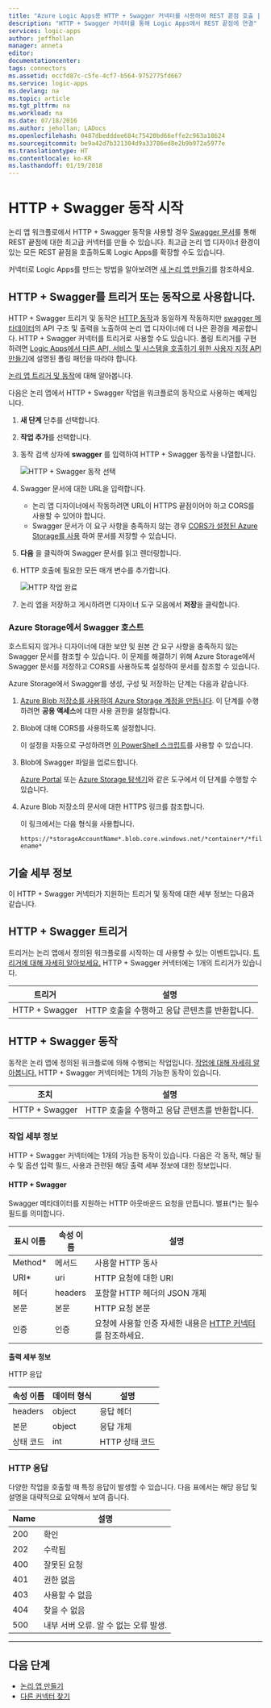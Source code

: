 ```yaml
---
title: "Azure Logic Apps용 HTTP + Swagger 커넥터를 사용하여 REST 끝점 호출 | Microsoft Docs"
description: "HTTP + Swagger 커넥터를 통해 Logic Apps에서 REST 끝점에 연결"
services: logic-apps
author: jeffhollan
manager: anneta
editor: 
documentationcenter: 
tags: connectors
ms.assetid: eccfd87c-c5fe-4cf7-b564-9752775fd667
ms.service: logic-apps
ms.devlang: na
ms.topic: article
ms.tgt_pltfrm: na
ms.workload: na
ms.date: 07/18/2016
ms.author: jehollan; LADocs
ms.openlocfilehash: 0487dbedddee684c75420bd66effe2c963a18624
ms.sourcegitcommit: be9a42d7b321304d9a33786ed8e2b9b972a5977e
ms.translationtype: HT
ms.contentlocale: ko-KR
ms.lasthandoff: 01/19/2018
---
```

# <a name="get-started-with-the-http--swagger-action"></a>HTTP + Swagger 동작 시작

논리 앱 워크플로에서 HTTP + Swagger 동작을 사용할 경우 [Swagger 문서](https://swagger.io)를 통해 REST 끝점에 대한 최고급 커넥터를 만들 수 있습니다. 최고급 논리 앱 디자이너 환경이 있는 모든 REST 끝점을 호출하도록 Logic Apps를 확장할 수도 있습니다.

커넥터로 Logic Apps를 만드는 방법을 알아보려면 [새 논리 앱 만들기](../logic-apps/quickstart-create-first-logic-app-workflow.md)를 참조하세요.

## <a name="use-http--swagger-as-a-trigger-or-an-action"></a>HTTP + Swagger를 트리거 또는 동작으로 사용합니다.

HTTP + Swagger 트리거 및 동작은 [HTTP 동작](connectors-native-http.md)과 동일하게 작동하지만 [swagger 메타데이터](https://swagger.io)의 API 구조 및 출력을 노출하여 논리 앱 디자이너에 더 나은 환경을 제공합니다. HTTP + Swagger 커넥터를 트리거로 사용할 수도 있습니다. 폴링 트리거를 구현하려면 [Logic Apps에서 다른 API, 서비스 및 시스템을 호출하기 위한 사용자 지정 API 만들기](../logic-apps/logic-apps-create-api-app.md#polling-triggers)에 설명된 폴링 패턴을 따라야 합니다.

[논리 앱 트리거 및 동작](connectors-overview.md)에 대해 알아봅니다.

다음은 논리 앱에서 HTTP + Swagger 작업을 워크플로의 동작으로 사용하는 예제입니다.

1. **새 단계** 단추를 선택합니다.
2. **작업 추가**를 선택합니다.
3. 동작 검색 상자에 **swagger** 를 입력하여 HTTP + Swagger 동작을 나열합니다.
   
    ![HTTP + Swagger 동작 선택](./media/connectors-native-http-swagger/using-action-1.png)
4. Swagger 문서에 대한 URL을 입력합니다.
   
   * 논리 앱 디자이너에서 작동하려면 URL이 HTTPS 끝점이어야 하고 CORS를 사용할 수 있어야 합니다.
   * Swagger 문서가 이 요구 사항을 충족하지 않는 경우 [CORS가 설정된 Azure Storage를 사용](#hosting-swagger-from-storage) 하여 문서를 저장할 수 있습니다.
5. **다음** 을 클릭하여 Swagger 문서를 읽고 렌더링합니다.
6. HTTP 호출에 필요한 모든 매개 변수를 추가합니다.
   
    ![HTTP 작업 완료](./media/connectors-native-http-swagger/using-action-2.png)
7. 논리 앱을 저장하고 게시하려면 디자이너 도구 모음에서 **저장**을 클릭합니다.

### <a name="host-swagger-from-azure-storage"></a>Azure Storage에서 Swagger 호스트
호스트되지 않거나 디자이너에 대한 보안 및 원본 간 요구 사항을 충족하지 않는 Swagger 문서를 참조할 수 있습니다. 이 문제를 해결하기 위해 Azure Storage에서 Swagger 문서를 저장하고 CORS를 사용하도록 설정하여 문서를 참조할 수 있습니다.  

Azure Storage에서 Swagger를 생성, 구성 및 저장하는 단계는 다음과 같습니다.

1. [Azure Blob 저장소를 사용하여 Azure Storage 계정을 만듭니다](../storage/common/storage-create-storage-account.md). 이 단계를 수행하려면 **공용 액세스**에 대한 사용 권한을 설정합니다.

2. Blob에 대해 CORS를 사용하도록 설정합니다. 

   이 설정을 자동으로 구성하려면 [이 PowerShell 스크립트](https://github.com/logicappsio/EnableCORSAzureBlob/blob/master/EnableCORSAzureBlob.ps1)를 사용할 수 있습니다.

3. Blob에 Swagger 파일을 업로드합니다. 

   [Azure Portal](https://portal.azure.com) 또는 [Azure Storage 탐색기](http://storageexplorer.com/)와 같은 도구에서 이 단계를 수행할 수 있습니다.

4. Azure Blob 저장소의 문서에 대한 HTTPS 링크를 참조합니다. 

   이 링크에서는 다음 형식을 사용합니다.

   `https://*storageAccountName*.blob.core.windows.net/*container*/*filename*`

## <a name="technical-details"></a>기술 세부 정보
이 HTTP + Swagger 커넥터가 지원하는 트리거 및 동작에 대한 세부 정보는 다음과 같습니다.

## <a name="http--swagger-triggers"></a>HTTP + Swagger 트리거
트리거는 논리 앱에서 정의된 워크플로를 시작하는 데 사용할 수 있는 이벤트입니다. [트리거에 대해 자세히 알아보세요.](connectors-overview.md) HTTP + Swagger 커넥터에는 1개의 트리거가 있습니다.

| 트리거 | 설명 |
| --- | --- |
| HTTP + Swagger |HTTP 호출을 수행하고 응답 콘텐츠를 반환합니다. |

## <a name="http--swagger-actions"></a>HTTP + Swagger 동작
동작은 논리 앱에 정의된 워크플로에 의해 수행되는 작업입니다. [작업에 대해 자세히 알아봅니다.](connectors-overview.md) HTTP + Swagger 커넥터에는 1개의 가능한 동작이 있습니다.

| 조치 | 설명 |
| --- | --- |
| HTTP + Swagger |HTTP 호출을 수행하고 응답 콘텐츠를 반환합니다. |

### <a name="action-details"></a>작업 세부 정보
HTTP + Swagger 커넥터에는 1개의 가능한 동작이 있습니다. 다음은 각 동작, 해당 필수 및 옵션 입력 필드, 사용과 관련된 해당 출력 세부 정보에 대한 정보입니다.

#### <a name="http--swagger"></a>HTTP + Swagger
Swagger 메타데이터를 지원하는 HTTP 아웃바운드 요청을 만듭니다.
별표(*)는 필수 필드를 의미합니다.

| 표시 이름 | 속성 이름 | 설명 |
| --- | --- | --- |
| Method* |메서드 |사용할 HTTP 동사 |
| URI* |uri |HTTP 요청에 대한 URI |
| 헤더 |headers |포함할 HTTP 헤더의 JSON 개체 |
| 본문 |본문 |HTTP 요청 본문 |
| 인증 |인증 |요청에 사용할 인증 자세한 내용은 [HTTP 커넥터](connectors-native-http.md#authentication)를 참조하세요. |

**출력 세부 정보**

HTTP 응답

| 속성 이름 | 데이터 형식 | 설명 |
| --- | --- | --- |
| headers |object |응답 헤더 |
| 본문 |object |응답 개체 |
| 상태 코드 |int |HTTP 상태 코드 |

### <a name="http-responses"></a>HTTP 응답
다양한 작업을 호출할 때 특정 응답이 발생할 수 있습니다. 다음 표에서는 해당 응답 및 설명을 대략적으로 요약해서 보여 줍니다.

| Name | 설명 |
| --- | --- |
| 200 |확인 |
| 202 |수락됨 |
| 400 |잘못된 요청 |
| 401 |권한 없음 |
| 403 |사용할 수 없음 |
| 404 |찾을 수 없음 |
| 500 |내부 서버 오류. 알 수 없는 오류 발생. |

- - -
## <a name="next-steps"></a>다음 단계

* [논리 앱 만들기](../logic-apps/quickstart-create-first-logic-app-workflow.md)
* [다른 커넥터 찾기](apis-list.md)